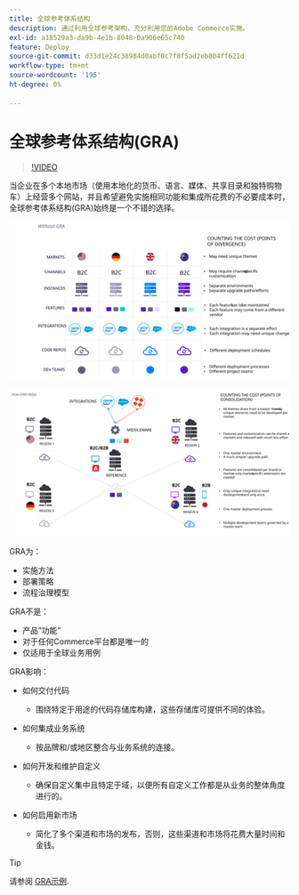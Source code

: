 ```yaml
---
title: 全球参考体系结构
description: 通过利用全球参考架构，充分利用您的Adobe Commerce实施。
exl-id: a18529a3-da9b-4e1b-8048-0a906e65c740
feature: Deploy
source-git-commit: d33d1e24c38984d0abf0c7f8f5ad2eb804ff621d
workflow-type: tm+mt
source-wordcount: '195'
ht-degree: 0%

---
```



# 全球参考体系结构(GRA)

>[!VIDEO](https://video.tv.adobe.com/v/3410528/?quality=12&learn=on)

当企业在多个本地市场（使用本地化的货币、语言、媒体、共享目录和独特购物车）上经营多个网站，并且希望避免实施相同功能和集成所花费的不必要成本时，全球参考体系结构(GRA)始终是一个不错的选择。

![说明体系结构差异成本的表](../../../assets/playbooks/divergent-architecture.svg)

![说明在体系结构中整合的成本的表](../../../assets/playbooks/consolidated-architecture.svg)

GRA为：

- 实施方法
- 部署策略
- 流程治理模型

GRA不是：

- 产品“功能”
- 对于任何Commerce平台都是唯一的
- 仅适用于全球业务用例

GRA影响：

- 如何交付代码

   - 围绕特定于用途的代码存储库构建，这些存储库可提供不同的体验。

- 如何集成业务系统

   - 按品牌和/或地区整合与业务系统的连接。

- 如何开发和维护自定义

   - 确保自定义集中且特定于域，以便所有自定义工作都是从业务的整体角度进行的。

- 如何启用新市场

   - 简化了多个渠道和市场的发布，否则，这些渠道和市场将花费大量时间和金钱。

>[!TIP]
>
>请参阅 [GRA示例](examples.md).
